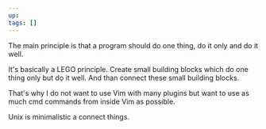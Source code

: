 ```yaml
---
up: 
tags: []
---
```

The main principle is that a program should do one thing, do it only and do it well.

It's basically a LEGO principle. Create small building blocks which do one
thing only but do it well. And than connect these small building blocks.

That's why I do not want to use Vim with many plugins but want to use
as much cmd commands from inside Vim as possible.

Unix is minimalistic a connect things.

